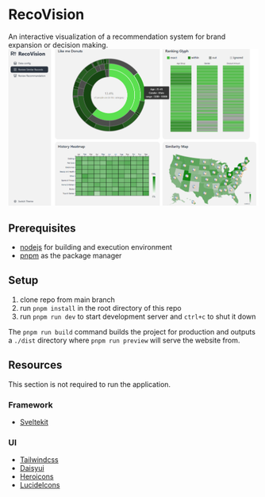 # RecoVision

An interactive visualization of a recommendation system for brand expansion or decision making.
![demo](demo.png)

## Prerequisites

- [nodejs](https://nodejs.org/en) for building and execution environment
- [pnpm](https://pnpm.io/installation) as the package manager

## Setup

1. clone repo from main branch
2. run `pnpm install` in the root directory of this repo
3. run `pnpm run dev` to start development server and `ctrl+c` to shut it down

The `pnpm run build` command builds the project for production and outputs a `./dist` directory
where `pnpm run preview` will serve the website from.

## Resources

This section is not required to run the application.

### Framework

- [Sveltekit](https://svelte.dev/docs/kit/introduction)

### UI

- [Tailwindcss](https://tailwindcss.com/docs/utility-first)
- [Daisyui](https://daisyui.com/docs/use/)
- [Heroicons](https://heroicons.com)
- [LucideIcons](https://lucide.dev/icons)
